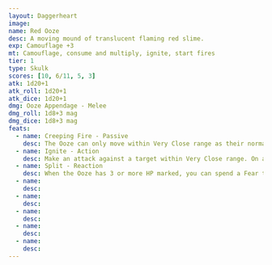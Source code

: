 ```yaml
---
layout: Daggerheart
image:
name: Red Ooze
desc: A moving mound of translucent flaming red slime.
exp: Camouflage +3
mt: Camouflage, consume and multiply, ignite, start fires
tier: 1
type: Skulk
scores: [10, 6/11, 5, 3]
atk: 1d20+1
atk_roll: 1d20+1
atk_dice: 1d20+1
dmg: Ooze Appendage - Melee
dmg_roll: 1d8+3 mag
dmg_dice: 1d8+3 mag
feats:
  - name: Creeping Fire - Passive
    desc: The Ooze can only move within Very Close range as their normal movement. They light any flammable object they touch on fire.
  - name: Ignite - Action
    desc: Make an attack against a target within Very Close range. On a success, the target takes 1d8 magic damage and is ignited until they’re extinguished with a successful Finesse Roll (14). While ignited, the target takes 1d4 magic damage when they make an action roll.
  - name: Split - Reaction
    desc: When the Ooze has 3 or more HP marked, you can spend a Fear to split them into two Tiny Red Oozes (with no marked HP or Stress). Immediately spotlight both of them.
  - name: 
    desc: 
  - name: 
    desc: 
  - name: 
    desc: 
  - name: 
    desc: 
  - name: 
    desc: 
---
```

